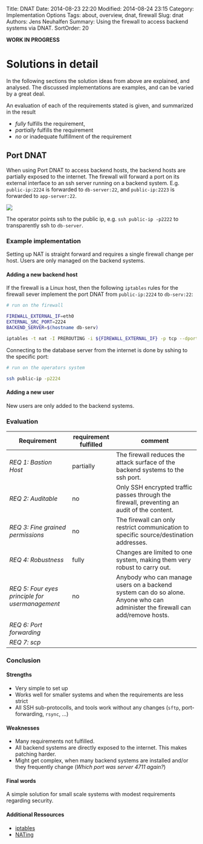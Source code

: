 Title: DNAT
Date: 2014-08-23 22:20
Modified: 2014-08-24 23:15
Category: Implementation Options
Tags: about, overview, dnat, firewall
Slug: dnat
Authors: Jens Neuhalfen
Summary: Using the firewall to access backend systems via DNAT.
SortOrder: 20

**WORK IN PROGRESS**

Solutions in detail
====================

In the following sections the solution ideas from above are explained, and analysed. The discussed implementations are examples, and can be varied by a great deal.

An evaluation of each of the requirements stated is given, and summarized in the result

- _fully_ fulfills the requirement,
- _partially_ fulfills the requirement
- _no_ or inadequate fulfillment of the requirement

## Port DNAT

When using Port DNAT to access backend hosts, the backend hosts are partially exposed to the internet. The firewall will forward a port on its external interface to an ssh server running on a backend system. E.g. `public-ip:2224` is forwarded to `db-server:22`, and `public-ip:2223` is forwarded to `app-server:22`. 

![]({filename}/images/DNAT.png)

The operator points ssh to the public ip, e.g. `ssh public-ip -p2222` to transparently ssh to `db-server`.

### Example implementation
Setting up NAT is straight forward and requires a single firewall change per host.  Users are only managed on the backend systems.

#### Adding a new backend host
If the firewall is a Linux host, then the following `iptables` rules for the firewall sever implement the port DNAT from `public-ip:2224` to `db-serv:22`:

```bash
# run on the firewall

FIREWALL_EXTERNAL_IF=eth0
EXTERNAL_SRC_PORT=2224
BACKEND_SERVER=$(hostname db-serv)

iptables -t nat -I PREROUTING -i ${FIREWALL_EXTERNAL_IF} -p tcp --dport ${EXTERNAL_SRC_PORT}  -m state --state NEW -j DNAT --to ${BACKEND_SERVER}:22

```

Connecting to the database server from the internet is done by sshing to the specific port: 

```bash
# run on the operators system

ssh public-ip -p2224
```

#### Adding a new user
New users are only added to the backend systems.

### Evaluation
| Requirement                                    | requirement fulfilled | comment |
|------------------------------------------------|---------|-----------------------------------------------------------------------------------------|
| *REQ 1: Bastion Host*                           | partially | The firewall reduces the attack surface of the backend systems to the ssh port.      |
| *REQ 2: Auditable*                              | no      | Only SSH encrypted traffic passes through the firewall, preventing an audit of the content.|
| *REQ 3: Fine grained permissions*               | no      | The firewall can only restrict communication to specific source/destination addresses. |
| *REQ 4: Robustness*                             | fully   | Changes are limited to one system, making them very robust to carry out.               |
| *REQ 5: Four eyes principle for usermanagement*  | no     | Anybody who can manage users on a backend system can do so alone. Anyone who can administer the firewall can add/remove hosts. |
| *REQ 6: Port forwarding*  | | |
| *REQ 7: scp*  | | |

### Conclusion
#### Strengths
+ Very simple to set up
+ Works well for smaller systems and when the requirements are less strict
+ All SSH sub-protocolls,  and tools work without any changes (`sftp`, port-forwarding, `rsync`, ...)

#### Weaknesses
- Many requirements not fulfilled.
- All backend systems are directly exposed to the internet. This makes patching harder.
- Might get complex, when many backend systems are installed and/or they frequently change (_Which port was server 4711 again?_)

#### Final words

A simple solution for small scale systems with modest requirements regarding security.

#### Additional Ressources
* [iptables](http://www.netfilter.org/)
* [NATing](https://en.wikipedia.org/wiki/Network_address_translation)
